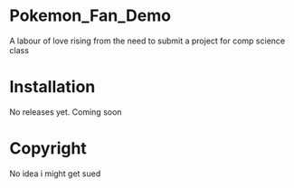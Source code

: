 # Pokemon_Fan_Demo
A labour of love rising from the need to submit a project for comp science class
# Installation
No releases yet. Coming soon
# Copyright
No idea i might get sued
